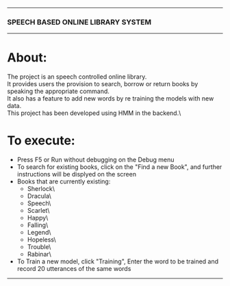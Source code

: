 
***********************************************************************************
###                      SPEECH BASED ONLINE LIBRARY SYSTEM
***********************************************************************************
					
# About:

The project is an speech controlled online library.\
It provides users the provision to search, borrow or return books by speaking the appropriate command. \
It also has a feature to add new words by re training the models with new data.\
This project has been developed using HMM in the backend.\
	
# To execute:

- Press F5 or Run without debugging on the Debug menu
- To search for existing books, click on the "Find a new Book", and further instructions will be displyed on the screen
- Books that are currently existing:
	* Sherlock\
	* Dracula\
	* Speech\
	* Scarlet\
	* Happy\
	* Falling\
	* Legend\
	* Hopeless\
	* Trouble\
	* Rabinar\
- To Train a new model, click "Training", Enter the word to be trained and record 20 utterances of the same words


************************************************************************************


